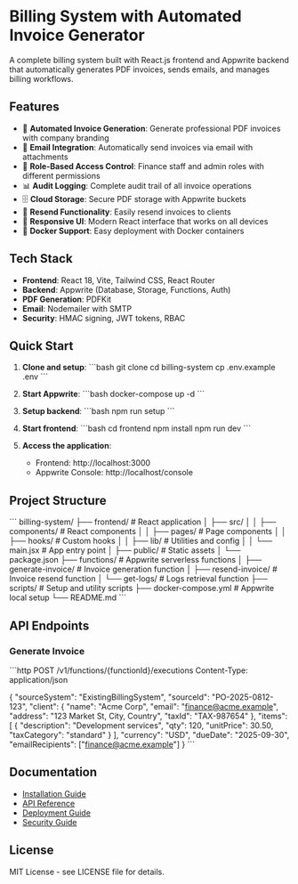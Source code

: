 # Billing System with Automated Invoice Generator

A complete billing system built with React.js frontend and Appwrite backend that automatically generates PDF invoices, sends emails, and manages billing workflows.

## Features

- 🧾 **Automated Invoice Generation**: Generate professional PDF invoices with company branding
- 📧 **Email Integration**: Automatically send invoices via email with attachments
- 🔐 **Role-Based Access Control**: Finance staff and admin roles with different permissions
- 📊 **Audit Logging**: Complete audit trail of all invoice operations
- 🗄️ **Cloud Storage**: Secure PDF storage with Appwrite buckets
- 🔄 **Resend Functionality**: Easily resend invoices to clients
- 📱 **Responsive UI**: Modern React interface that works on all devices
- 🐳 **Docker Support**: Easy deployment with Docker containers

## Tech Stack

- **Frontend**: React 18, Vite, Tailwind CSS, React Router
- **Backend**: Appwrite (Database, Storage, Functions, Auth)
- **PDF Generation**: PDFKit
- **Email**: Nodemailer with SMTP
- **Security**: HMAC signing, JWT tokens, RBAC

## Quick Start

1. **Clone and setup**:
   \`\`\`bash
   git clone <repository>
   cd billing-system
   cp .env.example .env
   \`\`\`

2. **Start Appwrite**:
   \`\`\`bash
   docker-compose up -d
   \`\`\`

3. **Setup backend**:
   \`\`\`bash
   npm run setup
   \`\`\`

4. **Start frontend**:
   \`\`\`bash
   cd frontend
   npm install
   npm run dev
   \`\`\`

5. **Access the application**:
   - Frontend: http://localhost:3000
   - Appwrite Console: http://localhost/console

## Project Structure

\`\`\`
billing-system/
├── frontend/                 # React application
│   ├── src/
│   │   ├── components/      # React components
│   │   ├── pages/          # Page components
│   │   ├── hooks/          # Custom hooks
│   │   ├── lib/            # Utilities and config
│   │   └── main.jsx        # App entry point
│   ├── public/             # Static assets
│   └── package.json
├── functions/              # Appwrite serverless functions
│   ├── generate-invoice/   # Invoice generation function
│   ├── resend-invoice/     # Invoice resend function
│   └── get-logs/          # Logs retrieval function
├── scripts/               # Setup and utility scripts
├── docker-compose.yml     # Appwrite local setup
└── README.md
\`\`\`

## API Endpoints

### Generate Invoice
\`\`\`http
POST /v1/functions/{functionId}/executions
Content-Type: application/json

{
  "sourceSystem": "ExistingBillingSystem",
  "sourceId": "PO-2025-0812-123",
  "client": {
    "name": "Acme Corp",
    "email": "finance@acme.example",
    "address": "123 Market St, City, Country",
    "taxId": "TAX-987654"
  },
  "items": [
    {
      "description": "Development services",
      "qty": 120,
      "unitPrice": 30.50,
      "taxCategory": "standard"
    }
  ],
  "currency": "USD",
  "dueDate": "2025-09-30",
  "emailRecipients": ["finance@acme.example"]
}
\`\`\`

## Documentation

- [Installation Guide](docs/installation.md)
- [API Reference](docs/api.md)
- [Deployment Guide](docs/deployment.md)
- [Security Guide](docs/security.md)

## License

MIT License - see LICENSE file for details.

